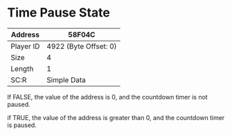 
#  Time Pause State
Address   | 58F04C
----------|-------------
Player ID | 4922 (Byte Offset: 0)
Size 	  | 4
Length 	  | 1
SC:R      | Simple Data

If FALSE, the value of the address is 0, and the countdown timer is not paused.
if TRUE, the value of the address is greater than 0, and the countdown timer is paused.
